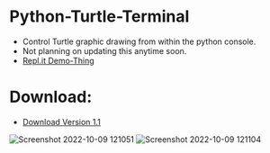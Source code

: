 # Python-Turtle-Terminal
- Control Turtle graphic drawing from within the python console.
- Not planning on updating this anytime soon.
- [Repl.it Demo-Thing](https://replit.com/@Cracko298/Python-Turtle-Terminal?v=1)

# Download: 
- [Download Version 1.1](https://github.com/Cracko298/Python-Turtle-Terminal/releases/download/release-v1.1/TurtleFile1.py)

![Screenshot 2022-10-09 121051](https://user-images.githubusercontent.com/78656905/194767771-d9bdef25-35f0-4a3d-b741-603d4c200dff.png)
![Screenshot 2022-10-09 121104](https://user-images.githubusercontent.com/78656905/194767772-f918b3d5-34ee-4bbf-a68a-597d427dce24.png)
